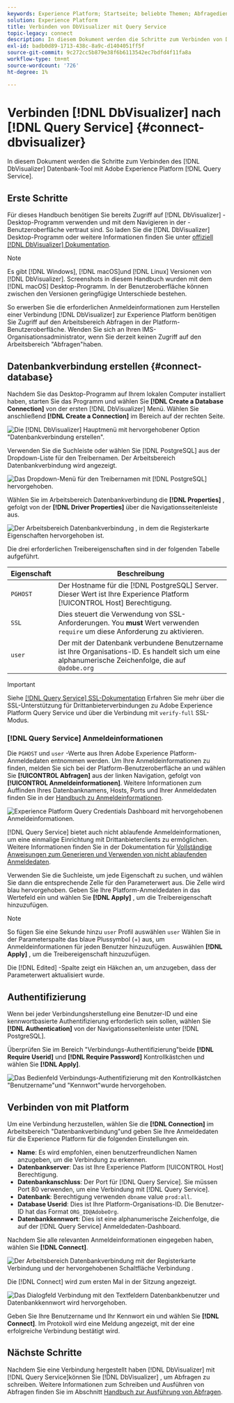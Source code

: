 ```yaml
---
keywords: Experience Platform; Startseite; beliebte Themen; Abfragedienst; Query Service; Db Visualizer; DbVisualizer; db Visualizer; Verbindung mit Query Service;
solution: Experience Platform
title: Verbinden von DbVisualizer mit Query Service
topic-legacy: connect
description: In diesem Dokument werden die Schritte zum Verbinden von DbVisualizer mit Adobe Experience Platform Query Service beschrieben.
exl-id: badb0d89-1713-438c-8a9c-d1404051ff5f
source-git-commit: 9c272cc5b879e38f6b6113542ec7bdfd4f11fa8a
workflow-type: tm+mt
source-wordcount: '726'
ht-degree: 1%

---
```


# Verbinden [!DNL DbVisualizer] nach [!DNL Query Service] {#connect-dbvisualizer}

In diesem Dokument werden die Schritte zum Verbinden des [!DNL DbVisualizer] Datenbank-Tool mit Adobe Experience Platform [!DNL Query Service].

## Erste Schritte

Für dieses Handbuch benötigen Sie bereits Zugriff auf [!DNL DbVisualizer] -Desktop-Programm verwenden und mit dem Navigieren in der -Benutzeroberfläche vertraut sind. So laden Sie die [!DNL DbVisualizer] Desktop-Programm oder weitere Informationen finden Sie unter [offiziell [!DNL DbVisualizer] Dokumentation](https://www.dbvis.com/download/).

>[!NOTE]
>
>Es gibt [!DNL Windows], [!DNL macOS]und [!DNL Linux] Versionen von [!DNL DbVisualizer]. Screenshots in diesem Handbuch wurden mit dem [!DNL macOS] Desktop-Programm. In der Benutzeroberfläche können zwischen den Versionen geringfügige Unterschiede bestehen.

So erwerben Sie die erforderlichen Anmeldeinformationen zum Herstellen einer Verbindung [!DNL  DbVisualizer] zur Experience Platform benötigen Sie Zugriff auf den Arbeitsbereich Abfragen in der Platform-Benutzeroberfläche. Wenden Sie sich an Ihren IMS-Organisationsadministrator, wenn Sie derzeit keinen Zugriff auf den Arbeitsbereich &quot;Abfragen&quot;haben.

## Datenbankverbindung erstellen {#connect-database}

Nachdem Sie das Desktop-Programm auf Ihrem lokalen Computer installiert haben, starten Sie das Programm und wählen Sie **[!DNL Create a Database Connection]** von der ersten [!DNL DbVisualizer] Menü. Wählen Sie anschließend **[!DNL Create a Connection]** im Bereich auf der rechten Seite.

![Die [!DNL DbVisualizer] Hauptmenü mit hervorgehobener Option &quot;Datenbankverbindung erstellen&quot;.](../images/clients/dbvisualizer/create-db-connection.png)

Verwenden Sie die Suchleiste oder wählen Sie [!DNL PostgreSQL] aus der Dropdown-Liste für den Treibernamen. Der Arbeitsbereich Datenbankverbindung wird angezeigt.

![Das Dropdown-Menü für den Treibernamen mit [!DNL PostgreSQL] hervorgehoben.](../images/clients/dbvisualizer/driver-name.png)

Wählen Sie im Arbeitsbereich Datenbankverbindung die **[!DNL Properties]** , gefolgt von der **[!DNL Driver Properties]** über die Navigationsseitenleiste aus.

![Der Arbeitsbereich Datenbankverbindung , in dem die Registerkarte Eigenschaften hervorgehoben ist.](../images/clients/dbvisualizer/driver-properties.png)

Die drei erforderlichen Treibereigenschaften sind in der folgenden Tabelle aufgeführt.

| Eigenschaft | Beschreibung |
| ------ | ------ |
| `PGHOST` | Der Hostname für die [!DNL PostgreSQL] Server. Dieser Wert ist Ihre Experience Platform [!UICONTROL Host] Berechtigung. |
| `SSL` | Dies steuert die Verwendung von SSL-Anforderungen. You **must** Wert verwenden `require` um diese Anforderung zu aktivieren. |
| `user` | Der mit der Datenbank verbundene Benutzername ist Ihre Organisations-ID. Es handelt sich um eine alphanumerische Zeichenfolge, die auf `@adobe.org` |

>[!IMPORTANT]
>
>Siehe [[!DNL Query Service] SSL-Dokumentation](./ssl-modes.md) Erfahren Sie mehr über die SSL-Unterstützung für Drittanbieterverbindungen zu Adobe Experience Platform Query Service und über die Verbindung mit `verify-full` SSL-Modus.

### [!DNL Query Service] Anmeldeinformationen

Die `PGHOST` und `user` -Werte aus Ihren Adobe Experience Platform-Anmeldedaten entnommen werden. Um Ihre Anmeldeinformationen zu finden, melden Sie sich bei der Platform-Benutzeroberfläche an und wählen Sie **[!UICONTROL Abfragen]** aus der linken Navigation, gefolgt von **[!UICONTROL Anmeldeinformationen]**. Weitere Informationen zum Auffinden Ihres Datenbanknamens, Hosts, Ports und Ihrer Anmeldedaten finden Sie in der [Handbuch zu Anmeldeinformationen](../ui/credentials.md).

![Experience Platform Query Credentials Dashboard mit hervorgehobenen Anmeldeinformationen.](../images/clients/dbvisualizer/query-service-credentials-page.png)

[!DNL Query Service] bietet auch nicht ablaufende Anmeldeinformationen, um eine einmalige Einrichtung mit Drittanbieterclients zu ermöglichen. Weitere Informationen finden Sie in der Dokumentation für [Vollständige Anweisungen zum Generieren und Verwenden von nicht ablaufenden Anmeldedaten](../ui/credentials.md#non-expiring-credentials).

Verwenden Sie die Suchleiste, um jede Eigenschaft zu suchen, und wählen Sie dann die entsprechende Zelle für den Parameterwert aus. Die Zelle wird blau hervorgehoben. Geben Sie Ihre Platform-Anmeldedaten in das Wertefeld ein und wählen Sie **[!DNL Apply]** , um die Treibereigenschaft hinzuzufügen.

>[!NOTE]
>
>So fügen Sie eine Sekunde hinzu `user` Profil auswählen `user` Wählen Sie in der Parameterspalte das blaue Plussymbol (+) aus, um Anmeldeinformationen für jeden Benutzer hinzuzufügen. Auswählen **[!DNL Apply]** , um die Treibereigenschaft hinzuzufügen.

Die [!DNL Edited] -Spalte zeigt ein Häkchen an, um anzugeben, dass der Parameterwert aktualisiert wurde.

## Authentifizierung

Wenn bei jeder Verbindungsherstellung eine Benutzer-ID und eine kennwortbasierte Authentifizierung erforderlich sein sollen, wählen Sie **[!DNL Authentication]** von der Navigationsseitenleiste unter [!DNL PostgreSQL].

Überprüfen Sie im Bereich &quot;Verbindungs-Authentifizierung&quot;beide **[!DNL Require Userid]** und **[!DNL Require Password]** Kontrollkästchen und wählen Sie **[!DNL Apply]**.

![Das Bedienfeld Verbindungs-Authentifizierung mit den Kontrollkästchen &quot;Benutzername&quot;und &quot;Kennwort&quot;wurde hervorgehoben.](../images/clients/dbvisualizer/connection-authentication.png)

## Verbinden von  mit Platform

Um eine Verbindung herzustellen, wählen Sie die **[!DNL Connection]** im Arbeitsbereich &quot;Datenbankverbindung&quot;und geben Sie Ihre Anmeldedaten für die Experience Platform für die folgenden Einstellungen ein.

- **Name**: Es wird empfohlen, einen benutzerfreundlichen Namen anzugeben, um die Verbindung zu erkennen.
- **Datenbankserver**: Das ist Ihre Experience Platform [!UICONTROL Host] Berechtigung.
- **Datenbankanschluss**: Der Port für [!DNL Query Service]. Sie müssen Port 80 verwenden, um eine Verbindung mit [!DNL Query Service].
- **Datenbank**: Berechtigung verwenden `dbname` value `prod:all`.
- **Database Userid**: Dies ist Ihre Platform-Organisations-ID. Die Benutzer-ID hat das Format `ORG_ID@AdobeOrg`.
- **Datenbankkennwort**: Dies ist eine alphanumerische Zeichenfolge, die auf der [!DNL Query Service] Anmeldedaten-Dashboard.

Nachdem Sie alle relevanten Anmeldeinformationen eingegeben haben, wählen Sie **[!DNL Connect]**.

![Der Arbeitsbereich Datenbankverbindung mit der Registerkarte Verbindung und der hervorgehobenen Schaltfläche Verbindung .](../images/clients/dbvisualizer/connect.png)

Die [!DNL Connect] wird zum ersten Mal in der Sitzung angezeigt.

![Das Dialogfeld Verbindung mit den Textfeldern Datenbankbenutzer und Datenbankkennwort wird hervorgehoben.](../images/clients/dbvisualizer/connect-dialog.png)

Geben Sie Ihre Benutzername und Ihr Kennwort ein und wählen Sie **[!DNL Connect]**. Im Protokoll wird eine Meldung angezeigt, mit der eine erfolgreiche Verbindung bestätigt wird.

## Nächste Schritte

Nachdem Sie eine Verbindung hergestellt haben [!DNL DbVisualizer] mit [!DNL Query Service]können Sie [!DNL DbVisualizer] , um Abfragen zu schreiben. Weitere Informationen zum Schreiben und Ausführen von Abfragen finden Sie im Abschnitt [Handbuch zur Ausführung von Abfragen](../best-practices/writing-queries.md).
